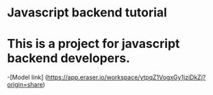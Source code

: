 # Javascript backend tutorial 
# This is a project for javascript backend developers.
-[Model link] (https://app.eraser.io/workspace/ytpqZ1VogxGy1jziDkZj?origin=share)